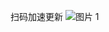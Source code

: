  扫码加速更新
![图片 1](https://github.com/YueChan/Live/assets/10445218/5c4756ef-9dc1-4ea7-b449-318ec7f6732a)
